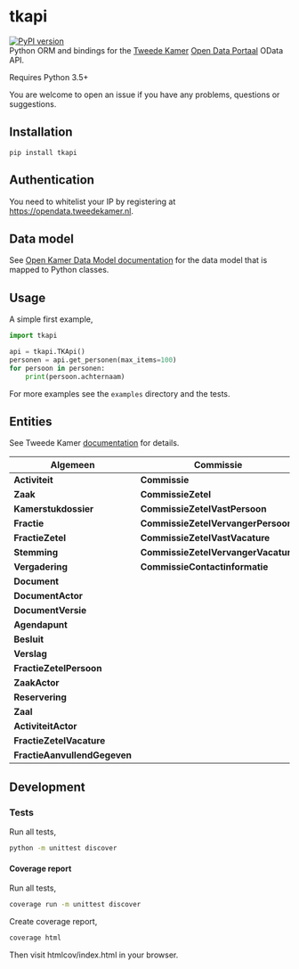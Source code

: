 # tkapi
[![PyPI version](https://badge.fury.io/py/tkapi.svg)](https://badge.fury.io/py/tkapi)  
Python ORM and bindings for the [Tweede Kamer](https://tweedekamer.nl) [Open Data Portaal](https://opendata.tweedekamer.nl) OData API.

Requires Python 3.5+

You are welcome to open an issue if you have any problems, questions or suggestions.

## Installation
```
pip install tkapi
```

## Authentication
You need to whitelist your IP by registering at https://opendata.tweedekamer.nl.

## Data model
See [Open Kamer Data Model documentation](https://opendata.tweedekamer.nl/documentatie/informatiemodel-20) for the data model that is mapped to Python classes.

## Usage
A simple first example,
```python
import tkapi

api = tkapi.TKApi()
personen = api.get_personen(max_items=100)
for persoon in personen:
    print(persoon.achternaam)
```

For more examples see the `examples` directory and the tests.

## Entities

See Tweede Kamer [documentation](https://opendata.tweedekamer.nl/documentatie/informatiemodel-20) for details.

| Algemeen                   | Commissie                  | Persoon                      |
|----------------------------|----------------------------|------------------------------|
| **Activiteit**             | **Commissie**              | **Persoon**                  |
| **Zaak**                   | **CommissieZetel**         | **PersoonGeschenk**          |
| **Kamerstukdossier**       | **CommissieZetelVastPersoon**   | **PersoonLoopbaan**          |
| **Fractie**                | **CommissieZetelVervangerPersoon** | **PersoonNevenfunctie**      |
| **FractieZetel**           | **CommissieZetelVastVacature** | **PersoonNevenfunctieInkomsten** |
| **Stemming**               | **CommissieZetelVervangerVacature** | **PersoonOnderwijs**         |
| **Vergadering**            | **CommissieContactinformatie** | **PersoonReis**              |
| **Document**               |                            | **PersoonFunctie**           |
| **DocumentActor**          |                            | **PersoonContactinformatie** |
| **DocumentVersie**         |                            |                            |
| **Agendapunt**             |                            |                              |
| **Besluit**                |                            |                              |
| **Verslag**                |                            |                              |
| **FractieZetelPersoon**    |                            |                              |
| **ZaakActor**              |                            |                              |
| **Reservering**            |                            |                              |
| **Zaal**                   |                            |                              |
| **ActiviteitActor**        |                            |                              |
| **FractieZetelVacature**   |                            |                              |
| **FractieAanvullendGegeven** |                            |                              |

## Development

### Tests

Run all tests,
```bash
python -m unittest discover
```

#### Coverage report

Run all tests,
```bash
coverage run -m unittest discover
```

Create coverage report,
```bash
coverage html
```
Then visit htmlcov/index.html in your browser.

